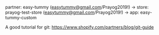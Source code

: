 partner: easy-tummy (easytummy@gmail.com/Prayog2019!) -> 
	store: prayog-test-store (easytummy@gmail.com/Prayog2019!) ->
		app: easy-tummy-custom 

A good tutorial for git: https://www.shopify.com/partners/blog/git-guide
